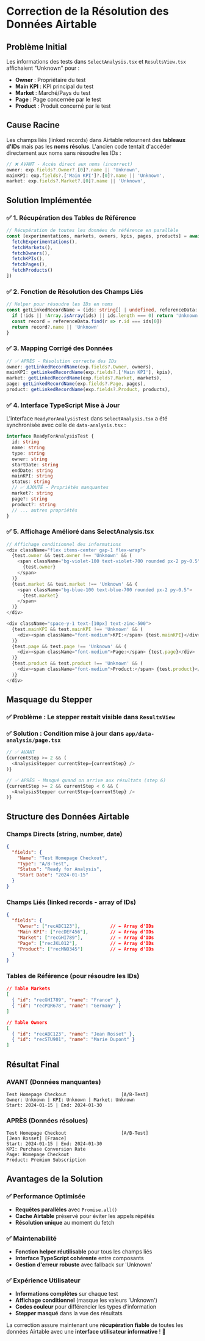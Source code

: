 # Correction de la Résolution des Données Airtable

## Problème Initial

Les informations des tests dans `SelectAnalysis.tsx` et `ResultsView.tsx` affichaient "Unknown" pour :
- **Owner** : Propriétaire du test
- **Main KPI** : KPI principal du test  
- **Market** : Marché/Pays du test
- **Page** : Page concernée par le test
- **Product** : Produit concerné par le test

## Cause Racine

Les champs liés (linked records) dans Airtable retournent des **tableaux d'IDs** mais pas les **noms résolus**. L'ancien code tentait d'accéder directement aux noms sans résoudre les IDs :

```typescript
// ❌ AVANT - Accès direct aux noms (incorrect)
owner: exp.fields?.Owner?.[0]?.name || 'Unknown',
mainKPI: exp.fields?.['Main KPI']?.[0]?.name || 'Unknown',
market: exp.fields?.Market?.[0]?.name || 'Unknown',
```

## Solution Implémentée

### ✅ **1. Récupération des Tables de Référence**

```typescript
// Récupération de toutes les données de référence en parallèle
const [experimentations, markets, owners, kpis, pages, products] = await Promise.all([
  fetchExperimentations(),
  fetchMarkets(),
  fetchOwners(),
  fetchKPIs(),
  fetchPages(),
  fetchProducts()
])
```

### ✅ **2. Fonction de Résolution des Champs Liés**

```typescript
// Helper pour résoudre les IDs en noms
const getLinkedRecordName = (ids: string[] | undefined, referenceData: {id: string, name: string}[]) => {
  if (!ids || !Array.isArray(ids) || ids.length === 0) return 'Unknown'
  const record = referenceData.find(r => r.id === ids[0])
  return record?.name || 'Unknown'
}
```

### ✅ **3. Mapping Corrigé des Données**

```typescript
// ✅ APRÈS - Résolution correcte des IDs
owner: getLinkedRecordName(exp.fields?.Owner, owners),
mainKPI: getLinkedRecordName(exp.fields?.['Main KPI'], kpis),
market: getLinkedRecordName(exp.fields?.Market, markets),
page: getLinkedRecordName(exp.fields?.Page, pages),
product: getLinkedRecordName(exp.fields?.Product, products),
```

### ✅ **4. Interface TypeScript Mise à Jour**

L'interface `ReadyForAnalysisTest` dans `SelectAnalysis.tsx` a été synchronisée avec celle de `data-analysis.tsx` :

```typescript
interface ReadyForAnalysisTest {
  id: string
  name: string
  type: string
  owner: string
  startDate: string
  endDate: string
  mainKPI: string
  status: string
  // ✅ AJOUTÉ - Propriétés manquantes
  market?: string
  page?: string
  product?: string
  // ... autres propriétés
}
```

### ✅ **5. Affichage Amélioré dans SelectAnalysis.tsx**

```typescript
// Affichage conditionnel des informations
<div className="flex items-center gap-1 flex-wrap">
  {test.owner && test.owner !== 'Unknown' && (
    <span className="bg-violet-100 text-violet-700 rounded px-2 py-0.5">
      {test.owner}
    </span>
  )}
  {test.market && test.market !== 'Unknown' && (
    <span className="bg-blue-100 text-blue-700 rounded px-2 py-0.5">
      {test.market}
    </span>
  )}
</div>

<div className="space-y-1 text-[10px] text-zinc-500">
  {test.mainKPI && test.mainKPI !== 'Unknown' && (
    <div><span className="font-medium">KPI:</span> {test.mainKPI}</div>
  )}
  {test.page && test.page !== 'Unknown' && (
    <div><span className="font-medium">Page:</span> {test.page}</div>
  )}
  {test.product && test.product !== 'Unknown' && (
    <div><span className="font-medium">Product:</span> {test.product}</div>
  )}
</div>
```

## Masquage du Stepper

### ✅ **Problème** : Le stepper restait visible dans `ResultsView`

### ✅ **Solution** : Condition mise à jour dans `app/data-analysis/page.tsx`

```typescript
// ✅ AVANT
{currentStep >= 2 && (
  <AnalysisStepper currentStep={currentStep} />
)}

// ✅ APRÈS - Masqué quand on arrive aux résultats (step 6)
{currentStep >= 2 && currentStep < 6 && (
  <AnalysisStepper currentStep={currentStep} />
)}
```

## Structure des Données Airtable

### **Champs Directs** (string, number, date)
```json
{
  "fields": {
    "Name": "Test Homepage Checkout",
    "Type": "A/B-Test", 
    "Status": "Ready for Analysis",
    "Start Date": "2024-01-15"
  }
}
```

### **Champs Liés** (linked records - array of IDs)
```json
{
  "fields": {
    "Owner": ["recABC123"],           // ← Array d'IDs
    "Main KPI": ["recDEF456"],        // ← Array d'IDs  
    "Market": ["recGHI789"],          // ← Array d'IDs
    "Page": ["recJKL012"],            // ← Array d'IDs
    "Product": ["recMNO345"]          // ← Array d'IDs
  }
}
```

### **Tables de Référence** (pour résoudre les IDs)
```json
// Table Markets
[
  { "id": "recGHI789", "name": "France" },
  { "id": "recPQR678", "name": "Germany" }
]

// Table Owners  
[
  { "id": "recABC123", "name": "Jean Rosset" },
  { "id": "recSTU901", "name": "Marie Dupont" }
]
```

## Résultat Final

### **AVANT** (Données manquantes)
```
Test Homepage Checkout                    [A/B-Test]
Owner: Unknown | KPI: Unknown | Market: Unknown
Start: 2024-01-15 | End: 2024-01-30
```

### **APRÈS** (Données résolues)
```
Test Homepage Checkout                    [A/B-Test]
[Jean Rosset] [France]
Start: 2024-01-15 | End: 2024-01-30
KPI: Purchase Conversion Rate
Page: Homepage Checkout
Product: Premium Subscription
```

## Avantages de la Solution

### ✅ **Performance Optimisée**
- **Requêtes parallèles** avec `Promise.all()`
- **Cache Airtable** préservé pour éviter les appels répétés
- **Résolution unique** au moment du fetch

### ✅ **Maintenabilité**
- **Fonction helper réutilisable** pour tous les champs liés
- **Interface TypeScript cohérente** entre composants
- **Gestion d'erreur robuste** avec fallback sur 'Unknown'

### ✅ **Expérience Utilisateur**
- **Informations complètes** sur chaque test
- **Affichage conditionnel** (masque les valeurs 'Unknown')
- **Codes couleur** pour différencier les types d'information
- **Stepper masqué** dans la vue des résultats

La correction assure maintenant une **récupération fiable** de toutes les données Airtable avec une **interface utilisateur informative** ! 🚀
